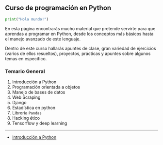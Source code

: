 ## Curso de programación en Python

[](https://img2.freepng.es/20180715/phb/kisspng-python-javascript-logo-clojure-python-logo-download-5b4ba705f356d3.4338622815316846139967.jpg)

```python
print("Hola mundo!")
```

En esta página encontrarás mucho material que pretende servirte para que aprendas a programar en Python, desde los conceptos más básicos hasta el manejo avanzado de este lenguaje.

Dentro de este curso hallarás apuntes de clase, gran variedad de ejercicios (varios de ellos resueltos), proyectos, prácticas y apuntes sobre algunos temas en especifico.

### Temario General

1. Introducción a Python
2. Programación orientada a objetos
3. Manejo de bases de datos
4. Web Scraping
5. Django
6. Estadística en python
7. Librería ``Pandas``
8. Hacking ético
9. Tensorflow y deep learning

---

* [Introducción a Python](index_curso_basico.md)
